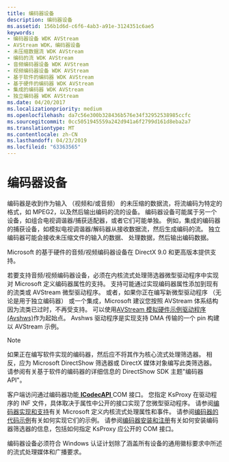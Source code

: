 ```yaml
---
title: 编码器设备
description: 编码器设备
ms.assetid: 156b1d6d-c6f6-4ab3-a91e-3124351c6ae5
keywords:
- 编码器设备 WDK AVStream
- AVStream WDK，编码器设备
- 未压缩数据流 WDK AVStream
- 编码的流 WDK AVStream
- 音频编码器设备 WDK AVStream
- 视频编码器设备 WDK AVStream
- 基于软件的编码器 WDK AVStream
- 基于硬件的编码器 WDK AVStream
- 集成的编码器 WDK AVStream
- 独立编码器 WDK AVStream
ms.date: 04/20/2017
ms.localizationpriority: medium
ms.openlocfilehash: da7c56e300b328436b576e34f32952538985ccfc
ms.sourcegitcommit: 0cc5051945559a242d941a6f2799d161d8eba2a7
ms.translationtype: MT
ms.contentlocale: zh-CN
ms.lasthandoff: 04/23/2019
ms.locfileid: "63363565"
---
```

# <a name="encoder-devices"></a>编码器设备

编码器是收到作为输入 （视频和/或音频） 的未压缩的数据流，将流编码为特定的格式，如 MPEG2，以及然后输出编码的流的设备。 编码器设备可能属于另一个设备，如组合电视调谐器/捕获适配器，或者它们可能单独。 例如，集成的编码器的捕获设备，如模拟电视调谐器/解码器从接收数据流，然后生成编码的流。 独立编码器可能会接收未压缩文件的输入的数据、 处理数据，然后输出编码数据。

Microsoft 的基于硬件的音频/视频编码器设备在 DirectX 9.0 和更高版本提供支持。

若要支持音频/视频编码器设备，必须在内核流式处理筛选器微型驱动程序中实现对 Microsoft 定义编码器属性的支持。 支持可能通过实现编码器属性添加到现有的流类或 AVStream 微型驱动程序。 或者，如果你正在编写新微型驱动程序 （无论是用于独立编码器） 或一个集成，Microsoft 建议您按照 AVStream 体系结构因为流类已过时，不再受支持。 可以使用[AVStream 模拟硬件示例驱动程序 (Avshws)](https://go.microsoft.com/fwlink/p/?LinkId=618052)作为起始点。 Avshws 驱动程序是实现支持 DMA 传输的一个 pin 构建以 AVStream 示例。

> [!NOTE]
> 如果正在编写软件实现的编码器，然后应不将其作为核心流式处理筛选器。 相反，应为 Microsoft DirectShow 筛选器或 DirectX 媒体对象编写此类筛选器。 请参阅有关基于软件的编码器的详细信息的 DirectShow SDK 主题"编码器 API"。

客户端访问通过编码器功能[ **ICodecAPI** ](https://docs.microsoft.com/en-us/previous-versions/ms784893(v%3dvs.85)) COM 接口。 您指定 KsProxy 在驱动程序的 INF 文件，具体取决于属性中公开的接口实现了您微型驱动程序。 请参阅[编码器实现和支持](encoder-implementation-and-support.md)有关 Microsoft 定义内核流式处理属性和事件。 请参阅[编码器的代码示例](encoder-code-examples.md)有关如何实现它们的示例。 请参阅[编码器安装和注册](encoder-installation-and-registration.md)有关如何安装编码器筛选器的信息，包括如何指定 KsProxy 应公开的 COM 接口。

编码器设备必须符合 Windows 认证计划除了涵盖所有设备的通用徽标要求中所述的流式处理媒体和广播要求。
